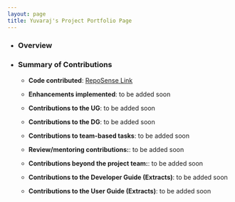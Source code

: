 ```yaml
---
layout: page
title: Yuvaraj's Project Portfolio Page
---
```


- ### Overview
- ### Summary of Contributions
    - **Code contributed**: [RepoSense Link](https://nus-cs2103-ay2223s1.github.io/tp-dashboard/?search=Yuvaraj0702&breakdown=true)

    - **Enhancements implemented**: to be added soon

    - **Contributions to the UG**: to be added soon

    - **Contributions to the DG**: to be added soon

    - **Contributions to team-based tasks**: to be added soon

    - **Review/mentoring contributions:**: to be added soon

    - **Contributions beyond the project team:**: to be added soon

    - **Contributions to the Developer Guide (Extracts)**: to be added soon

    - **Contributions to the User Guide (Extracts)**: to be added soon
